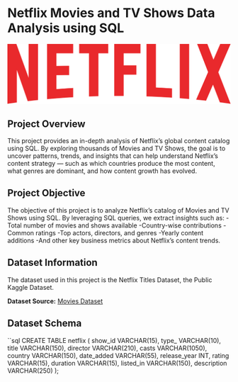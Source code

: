 # Netflix Movies and TV Shows Data Analysis using SQL

![Netflix_Logo](https://github.com/NicolaeAm/Netflix_SQL_Project_2025/blob/main/Netflix_Logo_Print_FourColorCMYK.png)

## Project Overview 

  This project provides an in-depth analysis of Netflix’s global content catalog using SQL.
By exploring thousands of Movies and TV Shows, the goal is to uncover patterns, trends, and insights that can help understand Netflix’s content strategy — such as which countries produce the most content, what genres are dominant, and how content growth has evolved.

## Project Objective

  The objective of this project is to analyze Netflix’s catalog of Movies and TV Shows using SQL.
By leveraging SQL queries, we extract insights such as:
 -Total number of movies and shows available
 -Country-wise contributions
 -Common ratings
 -Top actors, directors, and genres
 -Yearly content additions
 -And other key business metrics about Netflix’s content trends.

## Dataset Information
  The dataset used in this project is the Netflix Titles Dataset, the Public Kaggle Dataset.
  
 **Dataset Source:** [Movies Dataset](https://www.kaggle.com/datasets/shivamb/netflix-shows?resource=download)

## Dataset Schema

 ``sql 
CREATE TABLE netflix
(
    show_id      VARCHAR(15),
    type_        VARCHAR(10),
    title        VARCHAR(150),
    director     VARCHAR(210),
    casts        VARCHAR(1050),
    country      VARCHAR(150),
    date_added   VARCHAR(55),
    release_year INT,
    rating       VARCHAR(15),
    duration     VARCHAR(15),
    listed_in    VARCHAR(150),
    description  VARCHAR(250)
);
```
 


 

